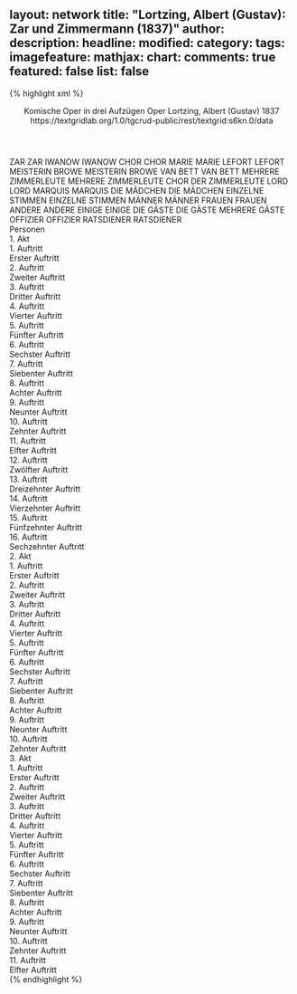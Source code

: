 layout: network
title: "Lortzing, Albert (Gustav): Zar und Zimmermann (1837)"
author:
description:
headline:
modified:
category:
tags:
imagefeature:
mathjax:
chart:
comments: true
featured: false
list: false
---
{% highlight xml %}
<?xml-model href="https://raw.githubusercontent.com/DLiNa/project/master/rules/lina.rnc"?><?xml-model href="https://raw.githubusercontent.com/DLiNa/project/master/rules/lina.sch"?>
<play xmlns="http://lina.digital">
  <header>
    <title>Zar und Zimmermann</title>
    <subtitle>Komische Oper in drei Aufzügen</subtitle>
    <genretitle>Oper</genretitle>
    <author>Lortzing, Albert (Gustav)</author>
    <date type="print" when="1891"/>
    <date type="premiere" when="1837">1837</date>
    <date type="written"/>
    <source>https://textgridlab.org/1.0/tgcrud-public/rest/textgrid:s6kn.0/data</source>
  </header>
  <personae>
    <character>
      <name>ZAR</name>
      <alias xml:id="zar">
        <name>ZAR</name>
      </alias>
    </character>
    <character>
      <name>IWANOW</name>
      <alias xml:id="iwanow">
        <name>IWANOW</name>
      </alias>
    </character>
    <character>
      <name>CHOR</name>
      <alias xml:id="chor">
        <name>CHOR</name>
      </alias>
    </character>
    <character>
      <name>MARIE</name>
      <alias xml:id="marie">
        <name>MARIE</name>
      </alias>
    </character>
    <character>
      <name>LEFORT</name>
      <alias xml:id="lefort">
        <name>LEFORT</name>
      </alias>
    </character>
    <character>
      <name>MEISTERIN BROWE</name>
      <alias xml:id="meisterin_browe">
        <name>MEISTERIN BROWE</name>
      </alias>
    </character>
    <character>
      <name>VAN BETT</name>
      <alias xml:id="van_bett">
        <name>VAN BETT</name>
      </alias>
    </character>
    <character>
      <name>MEHRERE ZIMMERLEUTE</name>
      <alias xml:id="mehrere_zimmerleute">
        <name>MEHRERE ZIMMERLEUTE</name>
      </alias>
      <alias xml:id="chor_der_zimmerleute">
        <name>CHOR DER ZIMMERLEUTE</name>
      </alias>
    </character>
    <character>
      <name>LORD</name>
      <alias xml:id="lord">
        <name>LORD</name>
      </alias>
    </character>
    <character>
      <name>MARQUIS</name>
      <alias xml:id="marquis">
        <name>MARQUIS</name>
      </alias>
    </character>
    <character>
      <name>DIE MÄDCHEN</name>
      <alias xml:id="die_mädchen">
        <name>DIE MÄDCHEN</name>
      </alias>
    </character>
    <character>
      <name>EINZELNE STIMMEN</name>
      <alias xml:id="einzelne_stimmen">
        <name>EINZELNE STIMMEN</name>
      </alias>
    </character>
    <character>
      <name>MÄNNER</name>
      <alias xml:id="männer">
        <name>MÄNNER</name>
      </alias>
    </character>
    <character>
      <name>FRAUEN</name>
      <alias xml:id="frauen">
        <name>FRAUEN</name>
      </alias>
    </character>
    <character>
      <name>ANDERE</name>
      <alias xml:id="andere">
        <name>ANDERE</name>
      </alias>
    </character>
    <character>
      <name>EINIGE</name>
      <alias xml:id="einige">
        <name>EINIGE</name>
      </alias>
    </character>
    <character>
      <name>DIE GÄSTE</name>
      <alias xml:id="die_gäste">
        <name>DIE GÄSTE</name>
      </alias>
      <alias xml:id="mehrere_gäste">
        <name>MEHRERE GÄSTE</name>
      </alias>
    </character>
    <character>
      <name>OFFIZIER</name>
      <alias xml:id="offizier">
        <name>OFFIZIER</name>
      </alias>
    </character>
    <character>
      <name>RATSDIENER</name>
      <alias xml:id="ratsdiener">
        <name>RATSDIENER</name>
      </alias>
    </character>
  </personae>
  <text>
    <div>
      <head>Personen</head>
    </div>
    <div>
      <head>1. Akt</head>
      <div>
        <head>1. Auftritt</head>
        <div>
          <head>Erster Auftritt</head>
          <sp who="#chor_der_zimmerleute">
            <amount n="1" unit="speech_acts"/>
            <amount n="39" unit="words"/>
            <amount n="7" unit="lines"/>
            <amount n="196" unit="chars"/>
          </sp>
          <sp who="#zar">
            <amount n="13" unit="speech_acts"/>
            <amount n="277" unit="words"/>
            <amount n="35" unit="lines"/>
            <amount n="1545" unit="chars"/>
          </sp>
          <sp who="#iwanow">
            <amount n="12" unit="speech_acts"/>
            <amount n="312" unit="words"/>
            <amount n="11" unit="lines"/>
            <amount n="1695" unit="chars"/>
          </sp>
          <sp who="#chor">
            <amount n="4" unit="speech_acts"/>
            <amount n="94" unit="words"/>
            <amount n="17" unit="lines"/>
            <amount n="536" unit="chars"/>
          </sp>
        </div>
      </div>
      <div>
        <head>2. Auftritt</head>
        <div>
          <head>Zweiter Auftritt</head>
          <sp who="#marie">
            <amount n="24" unit="speech_acts"/>
            <amount n="790" unit="words"/>
            <amount n="82" unit="lines"/>
            <amount n="4168" unit="chars"/>
          </sp>
          <sp who="#iwanow">
            <amount n="23" unit="speech_acts"/>
            <amount n="232" unit="words"/>
            <amount n="20" unit="lines"/>
            <amount n="1220" unit="chars"/>
          </sp>
          <sp who="#zar">
            <amount n="3" unit="speech_acts"/>
            <amount n="17" unit="words"/>
            <amount n="3" unit="lines"/>
            <amount n="102" unit="chars"/>
          </sp>
        </div>
      </div>
      <div>
        <head>3. Auftritt</head>
        <div>
          <head>Dritter Auftritt</head>
          <sp who="#lefort">
            <amount n="4" unit="speech_acts"/>
            <amount n="112" unit="words"/>
            <amount n="2" unit="lines"/>
            <amount n="670" unit="chars"/>
          </sp>
          <sp who="#zar">
            <amount n="4" unit="speech_acts"/>
            <amount n="76" unit="words"/>
            <amount n="2" unit="lines"/>
            <amount n="422" unit="chars"/>
          </sp>
        </div>
      </div>
      <div>
        <head>4. Auftritt</head>
        <div>
          <head>Vierter Auftritt</head>
          <sp who="#zar">
            <amount n="1" unit="speech_acts"/>
            <amount n="237" unit="words"/>
            <amount n="32" unit="lines"/>
            <amount n="1288" unit="chars"/>
          </sp>
        </div>
      </div>
      <div>
        <head>5. Auftritt</head>
        <div>
          <head>Fünfter Auftritt</head>
          <sp who="#iwanow">
            <amount n="10" unit="speech_acts"/>
            <amount n="119" unit="words"/>
            <amount n="8" unit="lines"/>
            <amount n="623" unit="chars"/>
          </sp>
          <sp who="#zar">
            <amount n="9" unit="speech_acts"/>
            <amount n="65" unit="words"/>
            <amount n="8" unit="lines"/>
            <amount n="356" unit="chars"/>
          </sp>
          <sp who="#meisterin_browe">
            <amount n="1" unit="speech_acts"/>
            <amount n="4" unit="words"/>
            <amount n="1" unit="lines"/>
            <amount n="28" unit="chars"/>
          </sp>
        </div>
      </div>
      <div>
        <head>6. Auftritt</head>
        <div>
          <head>Sechster Auftritt</head>
          <sp who="#van_bett">
            <amount n="9" unit="speech_acts"/>
            <amount n="482" unit="words"/>
            <amount n="57" unit="lines"/>
            <amount n="2609" unit="chars"/>
          </sp>
          <sp who="#meisterin_browe">
            <amount n="3" unit="speech_acts"/>
            <amount n="64" unit="words"/>
            <amount n="1" unit="lines"/>
            <amount n="367" unit="chars"/>
          </sp>
          <sp who="#zar">
            <amount n="6" unit="speech_acts"/>
            <amount n="94" unit="words"/>
            <amount n="4" unit="lines"/>
            <amount n="510" unit="chars"/>
          </sp>
          <sp who="#iwanow">
            <amount n="2" unit="speech_acts"/>
            <amount n="6" unit="words"/>
            <amount n="2" unit="lines"/>
            <amount n="32" unit="chars"/>
          </sp>
        </div>
      </div>
      <div>
        <head>7. Auftritt</head>
        <div>
          <head>Siebenter Auftritt</head>
          <sp who="#chor">
            <amount n="9" unit="speech_acts"/>
            <amount n="158" unit="words"/>
            <amount n="27" unit="lines"/>
            <amount n="862" unit="chars"/>
          </sp>
          <sp who="#van_bett">
            <amount n="16" unit="speech_acts"/>
            <amount n="280" unit="words"/>
            <amount n="48" unit="lines"/>
            <amount n="1473" unit="chars"/>
          </sp>
          <sp who="#zar">
            <amount n="3" unit="speech_acts"/>
            <amount n="7" unit="words"/>
            <amount n="3" unit="lines"/>
            <amount n="44" unit="chars"/>
          </sp>
          <sp who="#iwanow #mehrere_zimmerleute">
            <amount n="1" unit="speech_acts"/>
            <amount n="4" unit="words"/>
            <amount n="1" unit="lines"/>
            <amount n="19" unit="chars"/>
          </sp>
          <sp who="#zar #iwanow">
            <amount n="1" unit="speech_acts"/>
            <amount n="17" unit="words"/>
            <amount n="2" unit="lines"/>
            <amount n="92" unit="chars"/>
          </sp>
          <sp who="#zar #iwanow">
            <amount n="1" unit="speech_acts"/>
            <amount n="4" unit="words"/>
            <amount n="1" unit="lines"/>
            <amount n="21" unit="chars"/>
          </sp>
          <sp who="#iwanow">
            <amount n="3" unit="speech_acts"/>
            <amount n="7" unit="words"/>
            <amount n="3" unit="lines"/>
            <amount n="40" unit="chars"/>
          </sp>
          <sp who="#iwanow #zar">
            <amount n="1" unit="speech_acts"/>
            <amount n="24" unit="words"/>
            <amount n="4" unit="lines"/>
            <amount n="125" unit="chars"/>
          </sp>
        </div>
      </div>
      <div>
        <head>8. Auftritt</head>
        <div>
          <head>Achter Auftritt</head>
          <sp who="#van_bett">
            <amount n="8" unit="speech_acts"/>
            <amount n="159" unit="words"/>
            <amount n="4" unit="lines"/>
            <amount n="926" unit="chars"/>
          </sp>
          <sp who="#meisterin_browe">
            <amount n="7" unit="speech_acts"/>
            <amount n="80" unit="words"/>
            <amount n="6" unit="lines"/>
            <amount n="421" unit="chars"/>
          </sp>
        </div>
      </div>
      <div>
        <head>9. Auftritt</head>
        <div>
          <head>Neunter Auftritt</head>
          <sp who="#lord">
            <amount n="1" unit="speech_acts"/>
            <amount n="8" unit="words"/>
            <amount n="1" unit="lines"/>
            <amount n="50" unit="chars"/>
          </sp>
          <sp who="#meisterin_browe">
            <amount n="2" unit="speech_acts"/>
            <amount n="29" unit="words"/>
            <amount n="1" unit="lines"/>
            <amount n="146" unit="chars"/>
          </sp>
          <sp who="#van_bett">
            <amount n="1" unit="speech_acts"/>
            <amount n="7" unit="words"/>
            <amount n="1" unit="lines"/>
            <amount n="44" unit="chars"/>
          </sp>
        </div>
      </div>
      <div>
        <head>10. Auftritt</head>
        <div>
          <head>Zehnter Auftritt</head>
          <sp who="#lord">
            <amount n="13" unit="speech_acts"/>
            <amount n="185" unit="words"/>
            <amount n="8" unit="lines"/>
            <amount n="1037" unit="chars"/>
          </sp>
          <sp who="#van_bett">
            <amount n="13" unit="speech_acts"/>
            <amount n="187" unit="words"/>
            <amount n="8" unit="lines"/>
            <amount n="1043" unit="chars"/>
          </sp>
        </div>
      </div>
      <div>
        <head>11. Auftritt</head>
        <div>
          <head>Elfter Auftritt</head>
          <sp who="#van_bett">
            <amount n="1" unit="speech_acts"/>
            <amount n="53" unit="words"/>
            <amount n="320" unit="chars"/>
          </sp>
        </div>
      </div>
      <div>
        <head>12. Auftritt</head>
        <div>
          <head>Zwölfter Auftritt</head>
          <sp who="#iwanow">
            <amount n="28" unit="speech_acts"/>
            <amount n="334" unit="words"/>
            <amount n="50" unit="lines"/>
            <amount n="1782" unit="chars"/>
          </sp>
          <sp who="#van_bett">
            <amount n="28" unit="speech_acts"/>
            <amount n="519" unit="words"/>
            <amount n="61" unit="lines"/>
            <amount n="2789" unit="chars"/>
          </sp>
        </div>
      </div>
      <div>
        <head>13. Auftritt</head>
        <div>
          <head>Dreizehnter Auftritt</head>
          <sp who="#iwanow">
            <amount n="1" unit="speech_acts"/>
            <amount n="60" unit="words"/>
            <amount n="314" unit="chars"/>
          </sp>
        </div>
      </div>
      <div>
        <head>14. Auftritt</head>
        <div>
          <head>Vierzehnter Auftritt</head>
          <sp who="#marquis">
            <amount n="7" unit="speech_acts"/>
            <amount n="87" unit="words"/>
            <amount n="6" unit="lines"/>
            <amount n="436" unit="chars"/>
          </sp>
          <sp who="#marie">
            <amount n="5" unit="speech_acts"/>
            <amount n="31" unit="words"/>
            <amount n="5" unit="lines"/>
            <amount n="177" unit="chars"/>
          </sp>
          <sp who="#iwanow">
            <amount n="10" unit="speech_acts"/>
            <amount n="107" unit="words"/>
            <amount n="8" unit="lines"/>
            <amount n="622" unit="chars"/>
          </sp>
        </div>
      </div>
      <div>
        <head>15. Auftritt</head>
        <div>
          <head>Fünfzehnter Auftritt</head>
          <sp who="#zar">
            <amount n="12" unit="speech_acts"/>
            <amount n="144" unit="words"/>
            <amount n="25" unit="lines"/>
            <amount n="790" unit="chars"/>
          </sp>
          <sp who="#marie">
            <amount n="5" unit="speech_acts"/>
            <amount n="93" unit="words"/>
            <amount n="14" unit="lines"/>
            <amount n="466" unit="chars"/>
          </sp>
          <sp who="#iwanow">
            <amount n="6" unit="speech_acts"/>
            <amount n="63" unit="words"/>
            <amount n="10" unit="lines"/>
            <amount n="328" unit="chars"/>
          </sp>
          <sp who="#marquis">
            <amount n="9" unit="speech_acts"/>
            <amount n="199" unit="words"/>
            <amount n="32" unit="lines"/>
            <amount n="1120" unit="chars"/>
          </sp>
          <sp who="#marie #iwanow">
            <amount n="1" unit="speech_acts"/>
            <amount n="3" unit="words"/>
            <amount n="1" unit="lines"/>
            <amount n="13" unit="chars"/>
          </sp>
        </div>
      </div>
      <div>
        <head>16. Auftritt</head>
        <div>
          <head>Sechzehnter Auftritt</head>
          <sp who="#chor">
            <amount n="5" unit="speech_acts"/>
            <amount n="91" unit="words"/>
            <amount n="16" unit="lines"/>
            <amount n="500" unit="chars"/>
          </sp>
          <sp who="#meisterin_browe">
            <amount n="4" unit="speech_acts"/>
            <amount n="53" unit="words"/>
            <amount n="8" unit="lines"/>
            <amount n="291" unit="chars"/>
          </sp>
          <sp who="#marie">
            <amount n="4" unit="speech_acts"/>
            <amount n="173" unit="words"/>
            <amount n="22" unit="lines"/>
            <amount n="892" unit="chars"/>
          </sp>
          <sp who="#iwanow">
            <amount n="6" unit="speech_acts"/>
            <amount n="155" unit="words"/>
            <amount n="20" unit="lines"/>
            <amount n="792" unit="chars"/>
          </sp>
          <sp who="#die_mädchen">
            <amount n="2" unit="speech_acts"/>
            <amount n="9" unit="words"/>
            <amount n="2" unit="lines"/>
            <amount n="41" unit="chars"/>
          </sp>
          <sp who="#zar">
            <amount n="3" unit="speech_acts"/>
            <amount n="77" unit="words"/>
            <amount n="12" unit="lines"/>
            <amount n="419" unit="chars"/>
          </sp>
          <sp who="#marquis">
            <amount n="2" unit="speech_acts"/>
            <amount n="12" unit="words"/>
            <amount n="2" unit="lines"/>
            <amount n="70" unit="chars"/>
          </sp>
          <sp who="#zar #marquis">
            <amount n="1" unit="speech_acts"/>
            <amount n="59" unit="words"/>
            <amount n="10" unit="lines"/>
            <amount n="330" unit="chars"/>
          </sp>
          <sp who="#meisterin_browe #chor">
            <amount n="1" unit="speech_acts"/>
            <amount n="48" unit="words"/>
            <amount n="8" unit="lines"/>
            <amount n="284" unit="chars"/>
          </sp>
        </div>
      </div>
    </div>
    <div>
      <head>2. Akt</head>
      <div>
        <head>1. Auftritt</head>
        <div>
          <head>Erster Auftritt</head>
          <sp who="#chor">
            <amount n="1" unit="speech_acts"/>
            <amount n="24" unit="words"/>
            <amount n="4" unit="lines"/>
            <amount n="114" unit="chars"/>
          </sp>
          <sp who="#einzelne_stimmen">
            <amount n="1" unit="speech_acts"/>
            <amount n="18" unit="words"/>
            <amount n="2" unit="lines"/>
            <amount n="89" unit="chars"/>
          </sp>
          <sp who="#chor #einzelne_stimmen #männer #frauen">
            <amount n="2" unit="speech_acts"/>
            <amount n="60" unit="words"/>
            <amount n="9" unit="lines"/>
            <amount n="310" unit="chars"/>
          </sp>
          <sp who="#männer">
            <amount n="2" unit="speech_acts"/>
            <amount n="10" unit="words"/>
            <amount n="2" unit="lines"/>
            <amount n="63" unit="chars"/>
          </sp>
          <sp who="#frauen">
            <amount n="2" unit="speech_acts"/>
            <amount n="13" unit="words"/>
            <amount n="2" unit="lines"/>
            <amount n="55" unit="chars"/>
          </sp>
        </div>
      </div>
      <div>
        <head>2. Auftritt</head>
        <div>
          <head>Zweiter Auftritt</head>
          <sp who="#iwanow">
            <amount n="2" unit="speech_acts"/>
            <amount n="63" unit="words"/>
            <amount n="1" unit="lines"/>
            <amount n="316" unit="chars"/>
          </sp>
          <sp who="#zar">
            <amount n="4" unit="speech_acts"/>
            <amount n="58" unit="words"/>
            <amount n="3" unit="lines"/>
            <amount n="357" unit="chars"/>
          </sp>
          <sp who="#lefort">
            <amount n="3" unit="speech_acts"/>
            <amount n="12" unit="words"/>
            <amount n="3" unit="lines"/>
            <amount n="68" unit="chars"/>
          </sp>
          <sp who="#mehrere_gäste">
            <amount n="1" unit="speech_acts"/>
            <amount n="3" unit="words"/>
            <amount n="1" unit="lines"/>
            <amount n="14" unit="chars"/>
          </sp>
        </div>
      </div>
      <div>
        <head>3. Auftritt</head>
        <div>
          <head>Dritter Auftritt</head>
          <sp who="#marquis">
            <amount n="4" unit="speech_acts"/>
            <amount n="31" unit="words"/>
            <amount n="4" unit="lines"/>
            <amount n="154" unit="chars"/>
          </sp>
          <sp who="#zar">
            <amount n="6" unit="speech_acts"/>
            <amount n="35" unit="words"/>
            <amount n="6" unit="lines"/>
            <amount n="197" unit="chars"/>
          </sp>
          <sp who="#iwanow">
            <amount n="8" unit="speech_acts"/>
            <amount n="94" unit="words"/>
            <amount n="6" unit="lines"/>
            <amount n="492" unit="chars"/>
          </sp>
        </div>
      </div>
      <div>
        <head>4. Auftritt</head>
        <div>
          <head>Vierter Auftritt</head>
          <sp who="#marie">
            <amount n="12" unit="speech_acts"/>
            <amount n="180" unit="words"/>
            <amount n="10" unit="lines"/>
            <amount n="990" unit="chars"/>
          </sp>
          <sp who="#iwanow">
            <amount n="10" unit="speech_acts"/>
            <amount n="93" unit="words"/>
            <amount n="9" unit="lines"/>
            <amount n="475" unit="chars"/>
          </sp>
          <sp who="#marquis">
            <amount n="11" unit="speech_acts"/>
            <amount n="265" unit="words"/>
            <amount n="39" unit="lines"/>
            <amount n="1424" unit="chars"/>
          </sp>
          <sp who="#lefort">
            <amount n="1" unit="speech_acts"/>
            <amount n="1" unit="words"/>
            <amount n="1" unit="lines"/>
            <amount n="12" unit="chars"/>
          </sp>
          <sp who="#zar">
            <amount n="2" unit="speech_acts"/>
            <amount n="20" unit="words"/>
            <amount n="2" unit="lines"/>
            <amount n="108" unit="chars"/>
          </sp>
          <sp who="#mehrere_gäste">
            <amount n="1" unit="speech_acts"/>
            <amount n="7" unit="words"/>
            <amount n="1" unit="lines"/>
            <amount n="36" unit="chars"/>
          </sp>
          <sp who="#andere">
            <amount n="1" unit="speech_acts"/>
            <amount n="2" unit="words"/>
            <amount n="1" unit="lines"/>
            <amount n="23" unit="chars"/>
          </sp>
        </div>
      </div>
      <div>
        <head>5. Auftritt</head>
        <div>
          <head>Fünfter Auftritt</head>
          <sp who="#meisterin_browe">
            <amount n="4" unit="speech_acts"/>
            <amount n="72" unit="words"/>
            <amount n="2" unit="lines"/>
            <amount n="398" unit="chars"/>
          </sp>
          <sp who="#marie">
            <amount n="7" unit="speech_acts"/>
            <amount n="124" unit="words"/>
            <amount n="6" unit="lines"/>
            <amount n="653" unit="chars"/>
          </sp>
          <sp who="#iwanow">
            <amount n="5" unit="speech_acts"/>
            <amount n="166" unit="words"/>
            <amount n="3" unit="lines"/>
            <amount n="869" unit="chars"/>
          </sp>
        </div>
      </div>
      <div>
        <head>6. Auftritt</head>
        <div>
          <head>Sechster Auftritt</head>
          <sp who="#van_bett">
            <amount n="7" unit="speech_acts"/>
            <amount n="134" unit="words"/>
            <amount n="3" unit="lines"/>
            <amount n="784" unit="chars"/>
          </sp>
          <sp who="#marie">
            <amount n="1" unit="speech_acts"/>
            <amount n="14" unit="words"/>
            <amount n="1" unit="lines"/>
            <amount n="79" unit="chars"/>
          </sp>
          <sp who="#meisterin_browe">
            <amount n="7" unit="speech_acts"/>
            <amount n="45" unit="words"/>
            <amount n="7" unit="lines"/>
            <amount n="264" unit="chars"/>
          </sp>
        </div>
      </div>
      <div>
        <head>7. Auftritt</head>
        <div>
          <head>Siebenter Auftritt</head>
          <sp who="#van_bett">
            <amount n="23" unit="speech_acts"/>
            <amount n="270" unit="words"/>
            <amount n="39" unit="lines"/>
            <amount n="1416" unit="chars"/>
          </sp>
          <sp who="#lord">
            <amount n="20" unit="speech_acts"/>
            <amount n="154" unit="words"/>
            <amount n="27" unit="lines"/>
            <amount n="814" unit="chars"/>
          </sp>
          <sp who="#iwanow">
            <amount n="9" unit="speech_acts"/>
            <amount n="100" unit="words"/>
            <amount n="14" unit="lines"/>
            <amount n="496" unit="chars"/>
          </sp>
          <sp who="#zar">
            <amount n="9" unit="speech_acts"/>
            <amount n="72" unit="words"/>
            <amount n="13" unit="lines"/>
            <amount n="420" unit="chars"/>
          </sp>
          <sp who="#van_bett #lord #iwanow #marquis #zar #lefort">
            <amount n="1" unit="speech_acts"/>
            <amount n="40" unit="words"/>
            <amount n="8" unit="lines"/>
            <amount n="212" unit="chars"/>
          </sp>
          <sp who="#marquis">
            <amount n="7" unit="speech_acts"/>
            <amount n="53" unit="words"/>
            <amount n="8" unit="lines"/>
            <amount n="282" unit="chars"/>
          </sp>
          <sp who="#van_bett #lord #iwanow #marquis #zar #lefort">
            <amount n="2" unit="speech_acts"/>
            <amount n="74" unit="words"/>
            <amount n="14" unit="lines"/>
            <amount n="428" unit="chars"/>
          </sp>
        </div>
      </div>
      <div>
        <head>8. Auftritt</head>
        <div>
          <head>Achter Auftritt</head>
          <sp who="#meisterin_browe">
            <amount n="2" unit="speech_acts"/>
            <amount n="30" unit="words"/>
            <amount n="1" unit="lines"/>
            <amount n="177" unit="chars"/>
          </sp>
          <sp who="#marquis">
            <amount n="4" unit="speech_acts"/>
            <amount n="44" unit="words"/>
            <amount n="3" unit="lines"/>
            <amount n="245" unit="chars"/>
          </sp>
          <sp who="#lord">
            <amount n="5" unit="speech_acts"/>
            <amount n="36" unit="words"/>
            <amount n="5" unit="lines"/>
            <amount n="189" unit="chars"/>
          </sp>
          <sp who="#einige">
            <amount n="2" unit="speech_acts"/>
            <amount n="10" unit="words"/>
            <amount n="2" unit="lines"/>
            <amount n="44" unit="chars"/>
          </sp>
          <sp who="#andere">
            <amount n="1" unit="speech_acts"/>
            <amount n="4" unit="words"/>
            <amount n="1" unit="lines"/>
            <amount n="29" unit="chars"/>
          </sp>
          <sp who="#van_bett">
            <amount n="7" unit="speech_acts"/>
            <amount n="153" unit="words"/>
            <amount n="4" unit="lines"/>
            <amount n="874" unit="chars"/>
          </sp>
          <sp who="#die_gäste">
            <amount n="1" unit="speech_acts"/>
            <amount n="6" unit="words"/>
            <amount n="1" unit="lines"/>
            <amount n="33" unit="chars"/>
          </sp>
          <sp who="#marie">
            <amount n="4" unit="speech_acts"/>
            <amount n="154" unit="words"/>
            <amount n="26" unit="lines"/>
            <amount n="820" unit="chars"/>
          </sp>
          <sp who="#meisterin_browe #marquis #lord #einige #andere #van_bett #die_gäste #marie #chor">
            <amount n="1" unit="speech_acts"/>
            <amount n="4" unit="words"/>
            <amount n="1" unit="lines"/>
            <amount n="19" unit="chars"/>
          </sp>
          <sp who="#chor">
            <amount n="2" unit="speech_acts"/>
            <amount n="22" unit="words"/>
            <amount n="4" unit="lines"/>
            <amount n="118" unit="chars"/>
          </sp>
        </div>
      </div>
      <div>
        <head>9. Auftritt</head>
        <div>
          <head>Neunter Auftritt</head>
          <sp who="#lefort">
            <amount n="1" unit="speech_acts"/>
            <amount n="11" unit="words"/>
            <amount n="1" unit="lines"/>
            <amount n="57" unit="chars"/>
          </sp>
          <sp who="#zar">
            <amount n="2" unit="speech_acts"/>
            <amount n="17" unit="words"/>
            <amount n="2" unit="lines"/>
            <amount n="85" unit="chars"/>
          </sp>
          <sp who="#meisterin_browe">
            <amount n="2" unit="speech_acts"/>
            <amount n="21" unit="words"/>
            <amount n="2" unit="lines"/>
            <amount n="112" unit="chars"/>
          </sp>
          <sp who="#lefort #zar #meisterin_browe #van_bett">
            <amount n="1" unit="speech_acts"/>
            <amount n="1" unit="words"/>
            <amount n="1" unit="lines"/>
            <amount n="9" unit="chars"/>
          </sp>
          <sp who="#van_bett">
            <amount n="1" unit="speech_acts"/>
            <amount n="4" unit="words"/>
            <amount n="1" unit="lines"/>
            <amount n="21" unit="chars"/>
          </sp>
        </div>
      </div>
      <div>
        <head>10. Auftritt</head>
        <div>
          <head>Zehnter Auftritt</head>
          <sp who="#van_bett">
            <amount n="28" unit="speech_acts"/>
            <amount n="610" unit="words"/>
            <amount n="92" unit="lines"/>
            <amount n="3372" unit="chars"/>
          </sp>
          <sp who="#offizier">
            <amount n="5" unit="speech_acts"/>
            <amount n="73" unit="words"/>
            <amount n="3" unit="lines"/>
            <amount n="498" unit="chars"/>
          </sp>
          <sp who="#lefort">
            <amount n="2" unit="speech_acts"/>
            <amount n="14" unit="words"/>
            <amount n="3" unit="lines"/>
            <amount n="82" unit="chars"/>
          </sp>
          <sp who="#zar">
            <amount n="7" unit="speech_acts"/>
            <amount n="84" unit="words"/>
            <amount n="14" unit="lines"/>
            <amount n="412" unit="chars"/>
          </sp>
          <sp who="#iwanow">
            <amount n="3" unit="speech_acts"/>
            <amount n="10" unit="words"/>
            <amount n="3" unit="lines"/>
            <amount n="45" unit="chars"/>
          </sp>
          <sp who="#van_bett #offizier #lefort #zar #iwanow #marquis #chor #lord #marie #meisterin_browe">
            <amount n="2" unit="speech_acts"/>
            <amount n="23" unit="words"/>
            <amount n="4" unit="lines"/>
            <amount n="126" unit="chars"/>
          </sp>
          <sp who="#marquis">
            <amount n="4" unit="speech_acts"/>
            <amount n="80" unit="words"/>
            <amount n="14" unit="lines"/>
            <amount n="447" unit="chars"/>
          </sp>
          <sp who="#chor">
            <amount n="5" unit="speech_acts"/>
            <amount n="90" unit="words"/>
            <amount n="13" unit="lines"/>
            <amount n="505" unit="chars"/>
          </sp>
          <sp who="#lefort #chor">
            <amount n="2" unit="speech_acts"/>
            <amount n="32" unit="words"/>
            <amount n="5" unit="lines"/>
            <amount n="152" unit="chars"/>
          </sp>
          <sp who="#lord">
            <amount n="2" unit="speech_acts"/>
            <amount n="21" unit="words"/>
            <amount n="4" unit="lines"/>
            <amount n="118" unit="chars"/>
          </sp>
          <sp who="#zar #iwanow">
            <amount n="1" unit="speech_acts"/>
            <amount n="7" unit="words"/>
            <amount n="2" unit="lines"/>
            <amount n="29" unit="chars"/>
          </sp>
          <sp who="#marie #meisterin_browe">
            <amount n="1" unit="speech_acts"/>
            <amount n="6" unit="words"/>
            <amount n="1" unit="lines"/>
            <amount n="31" unit="chars"/>
          </sp>
          <sp who="#meisterin_browe">
            <amount n="1" unit="speech_acts"/>
            <amount n="4" unit="words"/>
            <amount n="1" unit="lines"/>
            <amount n="20" unit="chars"/>
          </sp>
          <sp who="#marie">
            <amount n="2" unit="speech_acts"/>
            <amount n="16" unit="words"/>
            <amount n="3" unit="lines"/>
            <amount n="72" unit="chars"/>
          </sp>
          <sp who="#offizier #lefort #zar #iwanow #marquis #lord #marie #meisterin_browe">
            <amount n="1" unit="speech_acts"/>
            <amount n="21" unit="words"/>
            <amount n="3" unit="lines"/>
            <amount n="107" unit="chars"/>
          </sp>
          <sp who="#marie #iwanow">
            <amount n="1" unit="speech_acts"/>
            <amount n="66" unit="words"/>
            <amount n="13" unit="lines"/>
            <amount n="387" unit="chars"/>
          </sp>
        </div>
      </div>
    </div>
    <div>
      <head>3. Akt</head>
      <div>
        <head>1. Auftritt</head>
        <div>
          <head>Erster Auftritt</head>
          <sp who="#van_bett">
            <amount n="29" unit="speech_acts"/>
            <amount n="516" unit="words"/>
            <amount n="84" unit="lines"/>
            <amount n="2656" unit="chars"/>
          </sp>
          <sp who="#chor">
            <amount n="25" unit="speech_acts"/>
            <amount n="251" unit="words"/>
            <amount n="41" unit="lines"/>
            <amount n="1200" unit="chars"/>
          </sp>
          <sp who="#die_mädchen">
            <amount n="3" unit="speech_acts"/>
            <amount n="34" unit="words"/>
            <amount n="6" unit="lines"/>
            <amount n="191" unit="chars"/>
          </sp>
          <sp who="#van_bett #chor #die_mädchen">
            <amount n="2" unit="speech_acts"/>
            <amount n="31" unit="words"/>
            <amount n="4" unit="lines"/>
            <amount n="141" unit="chars"/>
          </sp>
        </div>
      </div>
      <div>
        <head>2. Auftritt</head>
        <div>
          <head>Zweiter Auftritt</head>
          <sp who="#zar">
            <amount n="8" unit="speech_acts"/>
            <amount n="32" unit="words"/>
            <amount n="8" unit="lines"/>
            <amount n="149" unit="chars"/>
          </sp>
          <sp who="#van_bett">
            <amount n="8" unit="speech_acts"/>
            <amount n="153" unit="words"/>
            <amount n="5" unit="lines"/>
            <amount n="830" unit="chars"/>
          </sp>
          <sp who="#zar #van_bett">
            <amount n="1" unit="speech_acts"/>
            <amount n="18" unit="words"/>
            <amount n="2" unit="lines"/>
            <amount n="83" unit="chars"/>
          </sp>
        </div>
      </div>
      <div>
        <head>3. Auftritt</head>
        <div>
          <head>Dritter Auftritt</head>
          <sp who="#zar">
            <amount n="1" unit="speech_acts"/>
            <amount n="13" unit="words"/>
            <amount n="1" unit="lines"/>
            <amount n="71" unit="chars"/>
          </sp>
        </div>
      </div>
      <div>
        <head>4. Auftritt</head>
        <div>
          <head>Vierter Auftritt</head>
          <sp who="#marie">
            <amount n="15" unit="speech_acts"/>
            <amount n="604" unit="words"/>
            <amount n="6" unit="lines"/>
            <amount n="3123" unit="chars"/>
          </sp>
          <sp who="#zar">
            <amount n="14" unit="speech_acts"/>
            <amount n="168" unit="words"/>
            <amount n="11" unit="lines"/>
            <amount n="879" unit="chars"/>
          </sp>
        </div>
      </div>
      <div>
        <head>5. Auftritt</head>
        <div>
          <head>Fünfter Auftritt</head>
          <sp who="#zar">
            <amount n="1" unit="speech_acts"/>
            <amount n="186" unit="words"/>
            <amount n="18" unit="lines"/>
            <amount n="952" unit="chars"/>
          </sp>
        </div>
      </div>
      <div>
        <head>6. Auftritt</head>
        <div>
          <head>Sechster Auftritt</head>
          <sp who="#iwanow">
            <amount n="1" unit="speech_acts"/>
            <amount n="87" unit="words"/>
            <amount n="495" unit="chars"/>
          </sp>
        </div>
      </div>
      <div>
        <head>7. Auftritt</head>
        <div>
          <head>Siebenter Auftritt</head>
          <sp who="#marie">
            <amount n="22" unit="speech_acts"/>
            <amount n="188" unit="words"/>
            <amount n="33" unit="lines"/>
            <amount n="922" unit="chars"/>
          </sp>
          <sp who="#iwanow">
            <amount n="22" unit="speech_acts"/>
            <amount n="176" unit="words"/>
            <amount n="34" unit="lines"/>
            <amount n="896" unit="chars"/>
          </sp>
          <sp who="#marie #iwanow">
            <amount n="2" unit="speech_acts"/>
            <amount n="104" unit="words"/>
            <amount n="16" unit="lines"/>
            <amount n="560" unit="chars"/>
          </sp>
        </div>
      </div>
      <div>
        <head>8. Auftritt</head>
        <div>
          <head>Achter Auftritt</head>
          <sp who="#zar">
            <amount n="15" unit="speech_acts"/>
            <amount n="141" unit="words"/>
            <amount n="14" unit="lines"/>
            <amount n="716" unit="chars"/>
          </sp>
          <sp who="#iwanow">
            <amount n="15" unit="speech_acts"/>
            <amount n="235" unit="words"/>
            <amount n="11" unit="lines"/>
            <amount n="1303" unit="chars"/>
          </sp>
        </div>
      </div>
      <div>
        <head>9. Auftritt</head>
        <div>
          <head>Neunter Auftritt</head>
          <sp who="#zar">
            <amount n="3" unit="speech_acts"/>
            <amount n="50" unit="words"/>
            <amount n="8" unit="lines"/>
            <amount n="266" unit="chars"/>
          </sp>
          <sp who="#marquis #lefort">
            <amount n="3" unit="speech_acts"/>
            <amount n="32" unit="words"/>
            <amount n="6" unit="lines"/>
            <amount n="164" unit="chars"/>
          </sp>
          <sp who="#iwanow">
            <amount n="5" unit="speech_acts"/>
            <amount n="154" unit="words"/>
            <amount n="25" unit="lines"/>
            <amount n="836" unit="chars"/>
          </sp>
        </div>
      </div>
      <div>
        <head>10. Auftritt</head>
        <div>
          <head>Zehnter Auftritt</head>
          <sp who="#chor">
            <amount n="5" unit="speech_acts"/>
            <amount n="92" unit="words"/>
            <amount n="15" unit="lines"/>
            <amount n="469" unit="chars"/>
          </sp>
          <sp who="#van_bett">
            <amount n="10" unit="speech_acts"/>
            <amount n="157" unit="words"/>
            <amount n="25" unit="lines"/>
            <amount n="840" unit="chars"/>
          </sp>
          <sp who="#marie">
            <amount n="4" unit="speech_acts"/>
            <amount n="47" unit="words"/>
            <amount n="7" unit="lines"/>
            <amount n="244" unit="chars"/>
          </sp>
          <sp who="#iwanow">
            <amount n="6" unit="speech_acts"/>
            <amount n="81" unit="words"/>
            <amount n="7" unit="lines"/>
            <amount n="445" unit="chars"/>
          </sp>
          <sp who="#chor #van_bett">
            <amount n="1" unit="speech_acts"/>
            <amount n="19" unit="words"/>
            <amount n="3" unit="lines"/>
            <amount n="86" unit="chars"/>
          </sp>
          <sp who="#ratsdiener">
            <amount n="1" unit="speech_acts"/>
            <amount n="16" unit="words"/>
            <amount n="1" unit="lines"/>
            <amount n="100" unit="chars"/>
          </sp>
          <sp who="#van_bett #chor">
            <amount n="1" unit="speech_acts"/>
            <amount n="19" unit="words"/>
            <amount n="4" unit="lines"/>
            <amount n="108" unit="chars"/>
          </sp>
          <sp who="#marie #iwanow">
            <amount n="1" unit="speech_acts"/>
            <amount n="13" unit="words"/>
            <amount n="3" unit="lines"/>
            <amount n="76" unit="chars"/>
          </sp>
          <sp who="#van_bett #chor #marie #iwanow #ratsdiener">
            <amount n="1" unit="speech_acts"/>
            <amount n="7" unit="words"/>
            <amount n="1" unit="lines"/>
            <amount n="41" unit="chars"/>
          </sp>
        </div>
      </div>
      <div>
        <head>11. Auftritt</head>
        <div>
          <head>Elfter Auftritt</head>
          <sp who="#van_bett">
            <amount n="1" unit="speech_acts"/>
            <amount n="8" unit="words"/>
            <amount n="2" unit="lines"/>
            <amount n="30" unit="chars"/>
          </sp>
          <sp who="#van_bett #zar #lefort #marquis">
            <amount n="2" unit="speech_acts"/>
            <amount n="33" unit="words"/>
            <amount n="5" unit="lines"/>
            <amount n="161" unit="chars"/>
          </sp>
          <sp who="#zar">
            <amount n="1" unit="speech_acts"/>
            <amount n="67" unit="words"/>
            <amount n="9" unit="lines"/>
            <amount n="349" unit="chars"/>
          </sp>
        </div>
      </div>
    </div>
  </text>
</play>
{% endhighlight %}